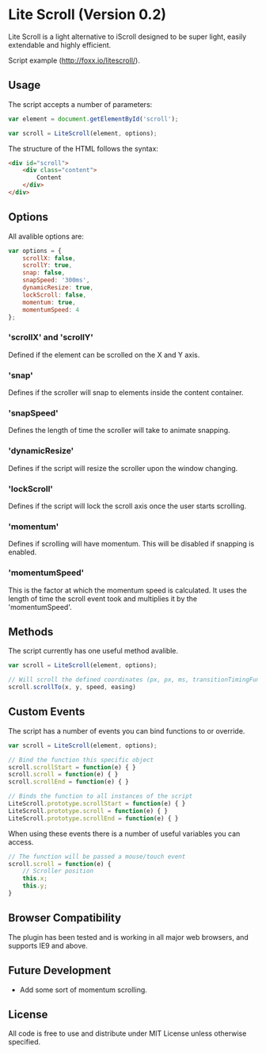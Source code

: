 # Lite Scroll (Version 0.2)
Lite Scroll is a light alternative to iScroll designed to be super light, easily extendable and highly efficient.

Script example (http://foxx.io/litescroll/).

## Usage
The script accepts a number of parameters:

```javascript
var element = document.getElementById('scroll');

var scroll = LiteScroll(element, options);
```

The structure of the HTML follows the syntax:

```html
<div id="scroll">
    <div class="content">
        Content
    </div>
</div>
```

## Options

All avalible options are:

```javascript
var options = {
    scrollX: false,
    scrollY: true,
    snap: false,
    snapSpeed: '300ms',
    dynamicResize: true,
    lockScroll: false,
    momentum: true,
    momentumSpeed: 4
};
```

### 'scrollX' and 'scrollY'
Defined if the element can be scrolled on the X and Y axis.

### 'snap'
Defines if the scroller will snap to elements inside the content container.

### 'snapSpeed'
Defines the length of time the scroller will take to animate snapping.

### 'dynamicResize'
Defines if the script will resize the scroller upon the window changing.

### 'lockScroll'
Defines if the script will lock the scroll axis once the user starts scrolling.

### 'momentum'
Defines if scrolling will have momentum. This will be disabled if snapping is enabled.

### 'momentumSpeed'
This is the factor at which the momentum speed is calculated. It uses the length of time the scroll event took and multiplies it by the 'momentumSpeed'.

## Methods
The script currently has one useful method avalible.

```javascript
var scroll = LiteScroll(element, options);

// Will scroll the defined coordinates (px, px, ms, transitionTimingFunction)
scroll.scrollTo(x, y, speed, easing)
````

## Custom Events
The script has a number of events you can bind functions to or override.

```javascript
var scroll = LiteScroll(element, options);

// Bind the function this specific object
scroll.scrollStart = function(e) { }
scroll.scroll = function(e) { }
scroll.scrollEnd = function(e) { }

// Binds the function to all instances of the script
LiteScroll.prototype.scrollStart = function(e) { }
LiteScroll.prototype.scroll = function(e) { }
LiteScroll.prototype.scrollEnd = function(e) { }
```

When using these events there is a number of useful variables you can access.

```javascript
// The function will be passed a mouse/touch event
scroll.scroll = function(e) {
    // Scroller position
    this.x;
    this.y;
}
```

## Browser Compatibility
The plugin has been tested and is working in all major web browsers, and supports IE9 and above.

## Future Development
- Add some sort of momentum scrolling.

## License
All code is free to use and distribute under MIT License unless otherwise specified.
